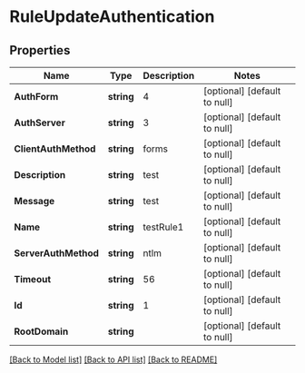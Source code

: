 # RuleUpdateAuthentication

## Properties
Name | Type | Description | Notes
------------ | ------------- | ------------- | -------------
**AuthForm** | **string** | 4 | [optional] [default to null]
**AuthServer** | **string** | 3 | [optional] [default to null]
**ClientAuthMethod** | **string** | forms | [optional] [default to null]
**Description** | **string** | test | [optional] [default to null]
**Message** | **string** | test | [optional] [default to null]
**Name** | **string** | testRule1 | [optional] [default to null]
**ServerAuthMethod** | **string** | ntlm | [optional] [default to null]
**Timeout** | **string** | 56 | [optional] [default to null]
**Id** | **string** | 1 | [optional] [default to null]
**RootDomain** | **string** |  | [optional] [default to null]

[[Back to Model list]](../README.md#documentation-for-models) [[Back to API list]](../README.md#documentation-for-api-endpoints) [[Back to README]](../README.md)

